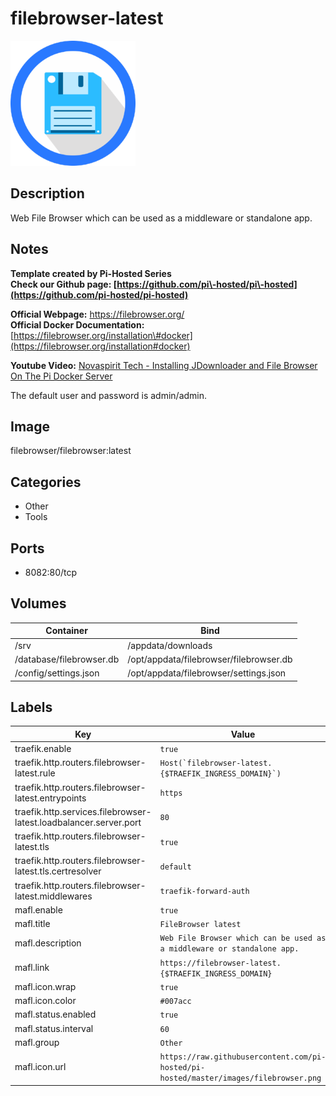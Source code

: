 # filebrowser-latest

![Logo](images/filebrowserlatest.png)

## Description
Web File Browser which can be used as a middleware or standalone app.

## Notes
**Template created by Pi\-Hosted Series**  
**Check our Github page: [https://github.com/pi\-hosted/pi\-hosted](https://github.com/pi-hosted/pi-hosted)**  
  
**Official Webpage:** <https://filebrowser.org/>  
**Official Docker Documentation:** [https://filebrowser.org/installation\#docker](https://filebrowser.org/installation#docker)  
  
  
**Youtube Video:** [Novaspirit Tech \- Installing JDownloader and File Browser On The Pi Docker Server](https://www.youtube.com/watch?v=30MYRgCObu8&list=PL846hFPMqg3jwkxcScD1xw2bKXrJVvarc&index=4)  
  
The default user and password is admin/admin.

## Image
filebrowser/filebrowser:latest

## Categories
- Other
- Tools

## Ports
- 8082:80/tcp

## Volumes
| Container | Bind |
|-----------|------|
| /srv | /appdata/downloads |
| /database/filebrowser.db | /opt/appdata/filebrowser/filebrowser.db |
| /config/settings.json | /opt/appdata/filebrowser/settings.json |

## Labels
| Key | Value |
|-----|-------|
| traefik.enable | ```true``` |
| traefik.http.routers.filebrowser-latest.rule | ```Host(`filebrowser-latest.{$TRAEFIK_INGRESS_DOMAIN}`)``` |
| traefik.http.routers.filebrowser-latest.entrypoints | ```https``` |
| traefik.http.services.filebrowser-latest.loadbalancer.server.port | ```80``` |
| traefik.http.routers.filebrowser-latest.tls | ```true``` |
| traefik.http.routers.filebrowser-latest.tls.certresolver | ```default``` |
| traefik.http.routers.filebrowser-latest.middlewares | ```traefik-forward-auth``` |
| mafl.enable | ```true``` |
| mafl.title | ```FileBrowser latest``` |
| mafl.description | ```Web File Browser which can be used as a middleware or standalone app.``` |
| mafl.link | ```https://filebrowser-latest.{$TRAEFIK_INGRESS_DOMAIN}``` |
| mafl.icon.wrap | ```true``` |
| mafl.icon.color | ```#007acc``` |
| mafl.status.enabled | ```true``` |
| mafl.status.interval | ```60``` |
| mafl.group | ```Other``` |
| mafl.icon.url | ```https://raw.githubusercontent.com/pi-hosted/pi-hosted/master/images/filebrowser.png``` |


